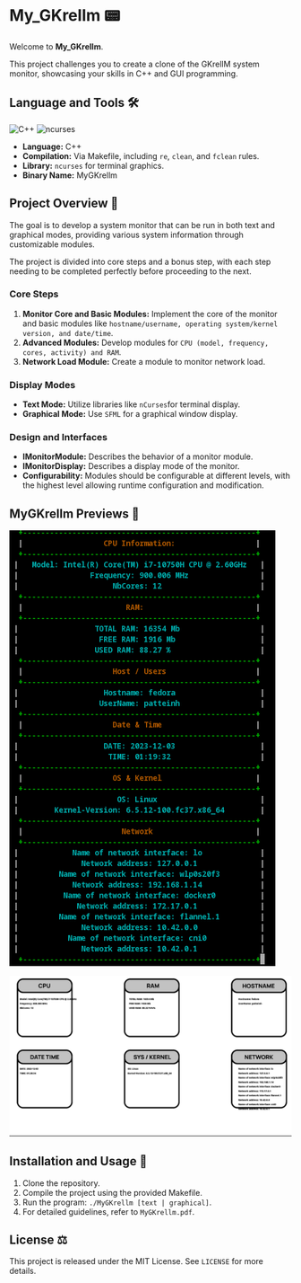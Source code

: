 # My_GKrellm 📟

Welcome to **My_GKrellm**.

This project challenges you to create a clone of the GKrellM system monitor, showcasing your skills in C++ and GUI programming.

## Language and Tools 🛠️

![C++](https://img.shields.io/badge/C++-00599C?style=for-the-badge&logo=cplusplus&logoColor=white)
![ncurses](https://img.shields.io/badge/ncurses-3C873A?style=for-the-badge)

- **Language:** C++
- **Compilation:** Via Makefile, including `re`, `clean`, and `fclean` rules.
- **Library:** `ncurses` for terminal graphics.
- **Binary Name:** MyGKrellm

## Project Overview 🔎

The goal is to develop a system monitor that can be run in both text and graphical modes, providing various system information through customizable modules.

The project is divided into core steps and a bonus step, with each step needing to be completed perfectly before proceeding to the next.

### Core Steps

1. **Monitor Core and Basic Modules:** Implement the core of the monitor and basic modules like `hostname/username, operating system/kernel version, and date/time`.
2. **Advanced Modules:** Develop modules for `CPU (model, frequency, cores, activity) and RAM`.
3. **Network Load Module:** Create a module to monitor network load.

### Display Modes

- **Text Mode:** Utilize libraries like `nCurses`for terminal display.
- **Graphical Mode:** Use `SFML` for a graphical window display.

### Design and Interfaces

- **IMonitorModule:** Describes the behavior of a monitor module.
- **IMonitorDisplay:** Describes a display mode of the monitor.
- **Configurability:** Modules should be configurable at different levels, with the highest level allowing runtime configuration and modification.

## MyGKrellm Previews 📸

![MyGKrellm](preview/MyGKrellm-text.png)

![MyGKrellm](preview/MyGKrellm-graphical.png)

## Installation and Usage 💾

1. Clone the repository.
2. Compile the project using the provided Makefile.
3. Run the program: `./MyGKrellm [text | graphical]`.
4. For detailed guidelines, refer to `MyGKrellm.pdf`.

## License ⚖️

This project is released under the MIT License. See `LICENSE` for more details.
